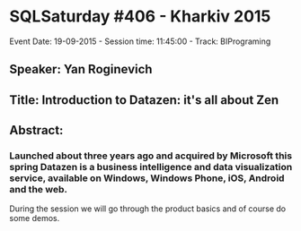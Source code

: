 # SQLSaturday #406 - Kharkiv 2015
Event Date: 19-09-2015 - Session time: 11:45:00 - Track: BIPrograming
## Speaker: Yan Roginevich
## Title: Introduction to Datazen: it's all about Zen
## Abstract:
### Launched about three years ago and acquired by Microsoft this spring Datazen is a business intelligence and data visualization service, available on Windows, Windows Phone, iOS, Android and the web.
During the session we will go through the product basics and of course do some demos.


